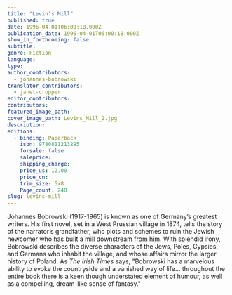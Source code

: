 ```yaml
---
title: "Levin’s Mill"
published: true
date: 1996-04-01T06:00:18.000Z
publication_date: 1996-04-01T06:00:18.000Z
show_in_forthcoming: false
subtitle:
genre: Fiction
language:
type:
author_contributors:
  - johannes-bobrowski
translator_contributors:
  - janet-cropper
editor_contributors:
contributors:
featured_image_path:
cover_image_path: Levins_Mill_2.jpg
description:
editions:
  - binding: Paperback
    isbn: 9780811213295
    forsale: false
    saleprice:
    shipping_charge:
    price_us: 12.00
    price_cn:
    trim_size: 5x8
    Page_count: 240
slug: levins-mill
---
```


Johannes Bobrowski (1917-1965) is known as one of Germany’s greatest writers. His first novel, set in a West Prussian village in 1874, tells the story of the narrator’s grandfather, who plots and schemes to ruin the Jewish newcomer who has built a mill downstream from him. With splendid irony, Bobrowski describes the diverse characters of the Jews, Poles, Gypsies, and Germans who inhabit the village, and whose affairs mirror the larger history of Poland. As _The Irish Times_ says, "Bobrowski has a marvelous ability to evoke the countryside and a vanished way of life… throughout the entire book there is a keen though understated element of humour, as well as a compelling, dream-like sense of fantasy."

